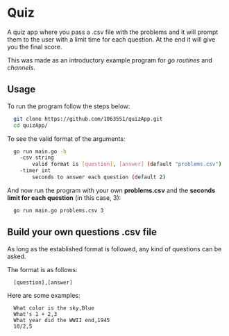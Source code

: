 # Quiz
A quiz app where you pass a .csv file with the problems and it will prompt them to the user with a limit time for each question. At the end it will give you the final score.

This was made as an introductory example program for _go routines_ and _channels_.

## Usage
To run the program follow the steps below:
```bash
  git clone https://github.com/1063551/quizApp.git
  cd quizApp/
```

To see the valid format of the arguments:
```bash
  go run main.go -h
    -csv string
        valid format is [question], [answer] (default "problems.csv")
    -timer int
        seconds to answer each question (default 2)
```
And now run the program with your own __problems.csv__ and the __seconds limit for each question__ (in this case, 3):
```bash
  go run main.go problems.csv 3
```

## Build your own questions .csv file
As long as the established format is followed, any kind of questions can be asked.

The format is as follows:
```
  [question],[answer]
```

Here are some examples:

```
  What color is the sky,Blue
  What's 1 + 2,3
  What year did the WWII end,1945
  10/2,5
```
